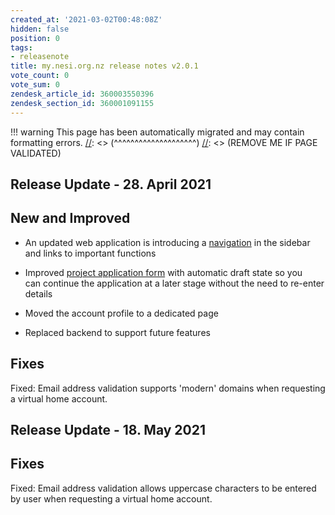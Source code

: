 ```yaml
---
created_at: '2021-03-02T00:48:08Z'
hidden: false
position: 0
tags:
- releasenote
title: my.nesi.org.nz release notes v2.0.1
vote_count: 0
vote_sum: 0
zendesk_article_id: 360003550396
zendesk_section_id: 360001091155
---
```




[//]: <> (REMOVE ME IF PAGE VALIDATED)
[//]: <> (vvvvvvvvvvvvvvvvvvvv)
!!! warning
    This page has been automatically migrated and may contain formatting errors.
[//]: <> (^^^^^^^^^^^^^^^^^^^^)
[//]: <> (REMOVE ME IF PAGE VALIDATED)

## Release Update - 28. April 2021

## New and Improved

-   An updated web application is introducing a
[navigation](https://support.nesi.org.nz/hc/en-gb/articles/360003592875)
in the sidebar and links to important functions

-   Improved [project application
form](https://support.nesi.org.nz/hc/en-gb/articles/360003648716)
with automatic draft state so you can continue the application at a
later stage without the need to re-enter details

-   Moved the account profile to a dedicated page

-   Replaced backend to support future features

## Fixes

Fixed: Email address validation supports 'modern' domains when
requesting a virtual home account.



## Release Update - 18. May 2021

## Fixes

Fixed: Email address validation allows uppercase characters to be
entered by user when requesting a virtual home account.